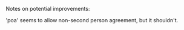Notes on potential improvements:

'poa' seems to allow non-second person agreement, but it shouldn't.
